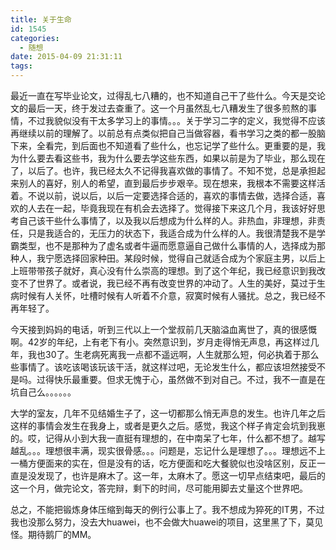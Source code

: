 ```yaml
---
title: 关于生命
id: 1545
categories:
  - 随想
date: 2015-04-09 21:31:11
tags:
---
```


最近一直在写毕业论文，过得乱七八糟的，也不知道自己干了些什么。今天是交论文的最后一天，终于发过去查重了。这一个月虽然乱七八糟发生了很多煎熬的事情，不过我貌似没有干太多学习上的事情。。。关于学习二字的定义，我觉得不应该再继续以前的理解了。以前总有点类似把自己当做容器，看书学习之类的都一股脑下来，全看完，到后面也不知道看了些什么，也忘记学了些什么。更重要的是，我为什么要去看这些书，我为什么要去学这些东西，如果以前是为了毕业，那么现在了，以后了。也许，我已经太久不记得我喜欢做的事情了。不知不觉，总是承担起来别人的喜好，别人的希望，直到最后步步艰辛。现在想来，我根本不需要这样活着。不说以前，说以后，以后一定要选择合适的，喜欢的事情去做，选择合适，喜欢的人去在一起，毕竟我现在有机会去选择了。觉得接下来这几个月，我该好好思考自己该干些什么事情了，以及我以后想成为什么样的人。非热血，非理想，非责任，只是我适合的，无压力的状态下，我适合成为什么样的人。我很清楚我不是学霸类型，也不是那种为了虚名或者牛逼而愿意逼自己做什么事情的人，选择成为那种人，我宁愿选择回家种田。某段时候，觉得自己就适合成为个家庭主男，以后上上班带带孩子就好，真心没有什么崇高的理想。到了这个年纪，我已经意识到我改变不了世界了。或者说，我已经不再有改变世界的冲动了。人生的美好，莫过于生病时候有人关怀，吐槽时候有人听着不介意，寂寞时候有人骚扰。总之，我已经不再年轻了。

今天接到妈妈的电话，听到三代以上一个堂叔前几天脑溢血离世了，真的很感慨啊。42岁的年纪，上有老下有小。突然意识到，岁月走得悄无声息，再这样过几年，我也30了。生老病死离我一点都不遥远啊，人生就那么短，何必执着于那么些事情了。该吃该喝该玩该干活，就这样过吧，无论发生什么，都应该坦然接受不是吗。过得快乐最重要。但求无愧于心，虽然做不到对自己。不过，我不一直是在坑自己么。。。。。。

大学的室友，几年不见结婚生子了，这一切都那么悄无声息的发生。也许几年之后这样的事情会发生在我身上，或者是更久之后。感觉，我这个样子肯定会坑到我崽的。哎，记得从小到大我一直挺有理想的，在中南呆了七年，什么都不想了。越写越乱。。。理想很丰满，现实很骨感。。。问题是，忘记什么是理想了。。。理想远不上一桶方便面来的实在，但是没有的话，吃方便面和吃大餐貌似也没啥区别，反正一直是没发现了，也许是麻木了。这一年，太麻木了。愿这一切早点结束吧，最后的这一个月，做完论文，答完辩，剩下的时间，尽可能用脚去丈量这个世界吧。

总之，不能把锻炼身体压缩到每天的例行公事上了。我不想成为猝死的IT男，不过我也没那么努力，没去大huawei，也不会做大huawei的项目，这里黑了下，莫见怪。期待鹅厂的MM。